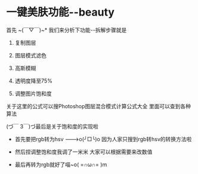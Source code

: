 # 一键美肤功能--beauty #

首先 ~(￣▽￣)~* 我们来分析下功能--拆解步骤就是

1. 复制图层


2. 图层模式滤色


3. 高斯模糊


4. 透明度降至75%


5. 调整图片饱和度

关于这里的公式可以搜Photoshop图层混合模式计算公式大全
里面可以查到各种算法

(づ￣ 3￣)づ最后是关于饱和度的实现啦

- 首先要把rgb转为hsv --->o(╯□╰)o 因为人家只搜到rgb转hsv的转换方法啦

- 然后捏调整饱和度我调了一米米 大家可以根据需要来改数值

- 最后再转为rgb就好了喵~o( =∩ω∩= )m 
